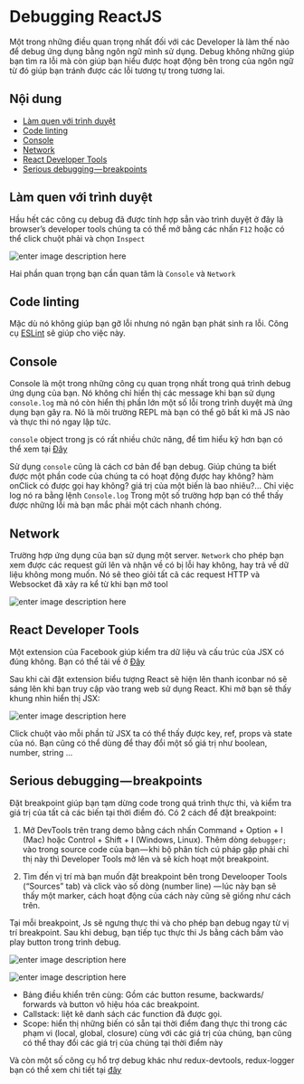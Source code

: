 # Debugging ReactJS

Một trong những điều quan trọng nhất đối với các Developer là làm thế nào để debug ứng dụng bằng ngôn ngữ mình sử dụng. Debug không những giúp bạn tìm ra lỗi mà còn giúp bạn hiểu được hoạt động bên trong của ngôn ngữ từ đó giúp bạn tránh được các lỗi tương tự trong tương lai.
## Nội dung
- [Làm quen với trình duyệt](#lam-quen-voi-trinh-duyet)
- [Code linting](#code-linting)
- [Console](#console)
- [Network](#network)
- [React Developer Tools](#react-developer-tools)
- [Serious debugging — breakpoints](#serious-debugging-breakpoints)
## Làm quen với trình duyệt

Hầu hết các công cụ debug đã được tính hợp sẳn vào trình duyệt ở đây là browser’s developer tools chúng ta có thể mở bằng các nhấn `F12` hoặc có thể click chuột phải và chọn `Inspect`


![enter image description here](https://cdn-images-1.medium.com/max/1400/1*FtInfEp_5QY95BnmalrebA.png)

Hai phần quan trọng bạn cần quan tâm là `Console` và `Network`

## Code linting
Mặc dù nó không giúp bạn gỡ lỗi nhưng nó ngăn bạn phát sinh ra lỗi. Công cụ <a href='https://eslint.org/'>ESLint</a> sẽ giúp cho việc này.

## Console
Console là một trong những công cụ quan trọng nhất trong quá trình debug ứng dụng của bạn. Nó không chỉ hiển thị các message khi bạn sử dụng `console.log` mà nó còn hiển thị phần lớn một số lỗi trong trình duyệt mà ứng dụng bạn gây ra.
Nó là môi trường REPL mà bạn có thể gõ bất kì mã JS nào và thực thi nó ngay lập tức.

`console` object trong js có rất nhiều chức năng, để tìm hiểu kỹ hơn bạn có thể xem tại <a href='https://developer.mozilla.org/en-US/docs/Web/API/Console'>Đây</a>

Sử dụng `console` cũng là cách cơ bản để bạn debug. Giúp chúng ta biết được một phần code của chúng ta có hoạt động được hay không? hàm onClick có được gọi hay không? giá trị của một biến là bao nhiêu?... Chỉ việc log nó ra bằng lệnh `Console.log` Trong một số trường hợp bạn có thể thấy được những lỗi mà bạn mắc phải một cách nhanh chóng.

## Network

Trường hợp ứng dụng của bạn sử dụng một server. `Network` cho phép bạn xem được các request gửi lên và nhận về có bị lỗi hay không, hay trả về dữ liệu không mong muốn. Nó sẽ theo giỏi tất cã các request HTTP và Websocket đã xảy ra kể từ khi bạn mở tool 

![enter image description here](https://cdn-images-1.medium.com/max/800/1*VzqWDCSPS48PIDyEkKik5g.png)

## React Developer Tools

Một extension của Facebook giúp kiểm tra dữ liệu và cấu trúc của JSX có đúng không. Bạn có thể tải về ở <a href='https://github.com/facebook/react-devtools'>Đây</a>

Sau khi cài đặt extension biểu tượng React sẽ hiện lên thanh iconbar nó sẽ sáng lên khi bạn truy cập vào trang web sử dụng React. Khi mở bạn sẽ thấy khung nhìn hiển thị JSX:

![enter image description here](https://cdn-images-1.medium.com/max/800/1*unxAs3GfMApB581arWQY-w.png)

Click chuột vào mỗi phần tử JSX ta có thể thấy được key, ref, props và state của nó. Bạn cũng có thể dùng để thay đổi một số giá trị như boolean, number, string ...

## Serious debugging — breakpoints
Đặt breakpoint giúp bạn tạm dừng code trong quá trình thực thi, và kiểm tra giá trị của tất cả các biến tại thời điểm đó. 
Có 2 cách để đặt breakpoint:

1. Mở DevTools trên trang demo bằng cách nhấn Command + Option + I (Mac) hoặc Control + Shift + I (Windows, Linux). Thêm dòng `debugger;` vào trong source code của bạn — khi bộ phân tích cú pháp gặp phải chỉ thị này thì Developer Tools mở lên và sẽ kích hoạt một breakpoint.

2. Tìm đến vị trí mà bạn muốn đặt breakpoint bên trong Develooper Tools (“Sources” tab) và click vào số dòng (number line) — lúc này bạn sẽ thấy một marker, cách hoạt động của cách này cũng sẽ giống như cách trên.

Tại mỗi breakpoint, Js sẽ ngưng thực thi và cho phép bạn debug ngay từ vị trí breakpoint.
Sau khi debug, bạn tiếp tục thực thi Js bằng cách bấm vào play button trong trình debug.


![enter image description here](https://cdn-images-1.medium.com/max/1600/1*cki5oRD7yax_6fZoUovGQQ.png)

![enter image description here](https://cdn-images-1.medium.com/max/800/1*BBTd7qfkGJMaLdNo-C7OiQ.png)

* Bảng điều khiển trên cùng: Gồm các button resume, backwards/ forwards và button vô hiệu hóa các breakpoint.
* Callstack: liệt kê danh sách các function đã được gọi.
* Scope: hiển thị những biến có sẵn tại thời điểm đang thực thi trong các phạm vi (local, global, closure) cùng với các giá trị của chúng, bạn cũng có thể thay đổi các giá trị của chúng tại thời điểm này 

Và còn một số công cụ hổ trợ debug khác như redux-devtools, redux-logger bạn có thể xem chi tiết tại <a href='https://medium.com/@baphemot/intro-to-debugging-reactjs-applications-67cf7a50b3dd'>đây</a>